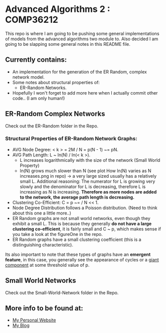 # Advanced Algorithms 2 : COMP36212

This repo is where I am going to be pushing some general implementations of models from the advanced algorithms two module to. Also decided I am going to be slapping some general notes in this README file.

## Currently contains:
 * An implementation for the generation of the ER Random, complex network model.
 * Some notes about structural properties of:
 	* ER-Random Networks.
 * Hopefully I won't forget to add more here when I actually commit other code.. (I am only human!)

## ER-Random Complex Networks

Check out the ER-Random folder in the Repo.

### Structural Properties of ER-Random Network Graphs:
 * AVG Node Degree: < k > = 2M / N = p(N - 1) ~= pN.
 * AVG Path Length: L ~ ln(N) / ln(< k >).
 	* L increases logarithmically with the size of the network (Small World Property)
 	* ln(N) grows much slower than N (see plot How ln(N) varies as N increases.png in repo) -> a very large sized usually has a relatively small L. Additional reasoning: The numerator for L is growing very slowly and the denominator for L is decreasing, therefore L is increasing as N is increasing. **Therefore as more nodes are added to the network, the average path length is decreasing.**
 * Clustering Co-Efficient: C = p ~= <k> / N << 1.
 * Node Degree Distribution follows a Poisson distribution. (Need to think about this one a little more..)
 * ER Random graphs are not small world networks, even though they exhibit a small L. This is because they generally **do not have a large clustering co-efficient**, it is fairly small and C ~ p, which makes sense if you take a look at the figureOne in the repo.
 * ER Random graphs have a small clustering coefficient (this is a distinguishing characteristic).

Its also important to note that these types of graphs have an **emergent feature**, in this case, you generally see the appearance of cycles or a [giant component](http://en.wikipedia.org/wiki/Giant_component "wiki link") at some threshold value of p.

## Small World Networks

Check out the Small-World-Network folder in the Repo.




 ## More info to be found at:
 * [My Personal Website](http://jonathondilworth.me/ "My Site")
 * [My Blog](http://jonathondilworth.blogspot.com "Blog")
